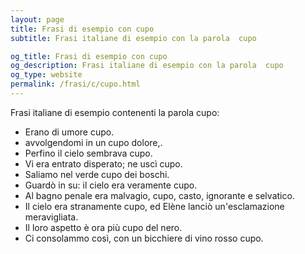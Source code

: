 ```yaml
---
layout: page
title: Frasi di esempio con cupo 
subtitle: Frasi italiane di esempio con la parola  cupo

og_title: Frasi di esempio con cupo 
og_description: Frasi italiane di esempio con la parola  cupo
og_type: website
permalink: /frasi/c/cupo.html
---
```


Frasi italiane di esempio contenenti la parola cupo:


- Erano di umore cupo.
- avvolgendomi in un cupo dolore,.
- Perfino il cielo sembrava cupo.
- Vi era entrato disperato; ne uscì cupo.
- Saliamo nel verde cupo dei boschi.
- Guardò in su: il cielo era veramente cupo.
- Al bagno penale era malvagio, cupo, casto, ignorante e selvatico.
- Il cielo era stranamente cupo, ed Elène lanciò un'esclamazione meravigliata.
- Il loro aspetto è ora più cupo del nero.
- Ci consolammo così, con un bicchiere di vino rosso cupo.
